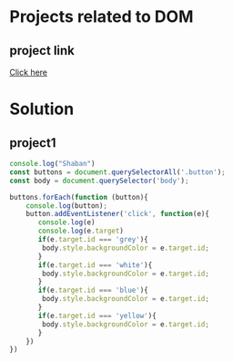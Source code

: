 # Projects related to DOM

## project link
[Click here](http://stackblitz.com/edit/dom-project-chaiaurcode?file=index.html)

# Solution 

## project1

```javascript
console.log("Shaban")
const buttons = document.querySelectorAll('.button');
const body = document.querySelector('body');

buttons.forEach(function (button){
    console.log(button);
    button.addEventListener('click', function(e){
       console.log(e)
       console.log(e.target)
       if(e.target.id === 'grey'){
        body.style.backgroundColor = e.target.id;
       }
       if(e.target.id === 'white'){
        body.style.backgroundColor = e.target.id;
       }
       if(e.target.id === 'blue'){
        body.style.backgroundColor = e.target.id;
       }
       if(e.target.id === 'yellow'){
        body.style.backgroundColor = e.target.id;
       }
    })
})

```